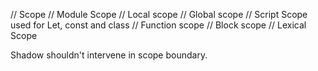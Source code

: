 // Scope
// Module Scope
// Local scope
// Global scope
    // Script Scope used for Let, const and class
// Function scope
// Block scope
// Lexical Scope

Shadow shouldn't intervene in scope boundary.

